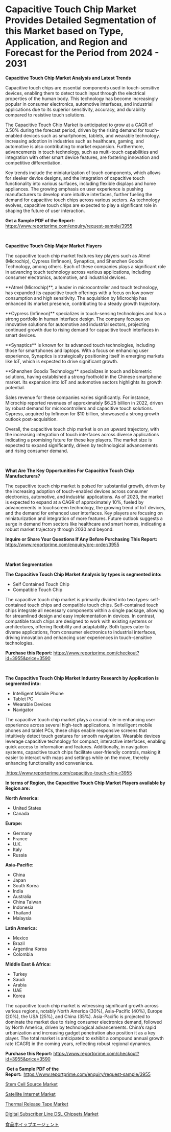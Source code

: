 <p><h1>Capacitive Touch Chip Market Provides Detailed Segmentation of this Market based on Type, Application, and Region and Forecast for the Period from 2024 - 2031</h1></p><p><strong>Capacitive Touch Chip Market Analysis and Latest Trends</strong></p>
<p><p>Capacitive touch chips are essential components used in touch-sensitive devices, enabling them to detect touch input through the electrical properties of the human body. This technology has become increasingly popular in consumer electronics, automotive interfaces, and industrial applications due to its superior sensitivity, accuracy, and durability compared to resistive touch solutions.</p><p>The Capacitive Touch Chip Market is anticipated to grow at a CAGR of 3.50% during the forecast period, driven by the rising demand for touch-enabled devices such as smartphones, tablets, and wearable technology. Increasing adoption in industries such as healthcare, gaming, and automotive is also contributing to market expansion. Furthermore, advancements in touch technology, such as multi-touch capabilities and integration with other smart device features, are fostering innovation and competitive differentiation.</p><p>Key trends include the miniaturization of touch components, which allows for sleeker device designs, and the integration of capacitive touch functionality into various surfaces, including flexible displays and home appliances. The growing emphasis on user experience is pushing manufacturers to develop more intuitive interfaces, further fueling the demand for capacitive touch chips across various sectors. As technology evolves, capacitive touch chips are expected to play a significant role in shaping the future of user interaction.</p></p>
<p><strong>Get a Sample PDF of the Report:&nbsp;</strong> <a href="https://www.reportprime.com/enquiry/request-sample/3955">https://www.reportprime.com/enquiry/request-sample/3955</a></p>
<p>&nbsp;</p>
<p><strong>Capacitive Touch Chip Major Market Players</strong></p>
<p><p>The capacitive touch chip market features key players such as Atmel (Microchip), Cypress (Infineon), Synaptics, and Shenzhen Goodix Technology, among others. Each of these companies plays a significant role in advancing touch technology across various applications, including consumer electronics, automotive, and industrial devices.</p><p>**Atmel (Microchip)**, a leader in microcontroller and touch technology, has expanded its capacitive touch offerings with a focus on low power consumption and high sensitivity. The acquisition by Microchip has enhanced its market presence, contributing to a steady growth trajectory.</p><p>**Cypress (Infineon)** specializes in touch-sensing technologies and has a strong portfolio in human interface design. The company focuses on innovative solutions for automotive and industrial sectors, projecting continued growth due to rising demand for capacitive touch interfaces in smart devices.</p><p>**Synaptics** is known for its advanced touch technologies, including those for smartphones and laptops. With a focus on enhancing user experience, Synaptics is strategically positioning itself in emerging markets like IoT, which is expected to drive significant growth. </p><p>**Shenzhen Goodix Technology** specializes in touch and biometric solutions, having established a strong foothold in the Chinese smartphone market. Its expansion into IoT and automotive sectors highlights its growth potential.</p><p>Sales revenue for these companies varies significantly. For instance, Microchip reported revenues of approximately $6.25 billion in 2022, driven by robust demand for microcontrollers and capacitive touch solutions. Cypress, acquired by Infineon for $10 billion, showcased a strong growth outlook post-acquisition.</p><p>Overall, the capacitive touch chip market is on an upward trajectory, with the increasing integration of touch interfaces across diverse applications indicating a promising future for these key players. The market size is expected to expand significantly, driven by technological advancements and rising consumer demand.</p></p>
<p>&nbsp;</p>
<p><strong>What Are The Key Opportunities For Capacitive Touch Chip Manufacturers?</strong></p>
<p><p>The capacitive touch chip market is poised for substantial growth, driven by the increasing adoption of touch-enabled devices across consumer electronics, automotive, and industrial applications. As of 2023, the market is expected to expand at a CAGR of approximately 10%, fueled by advancements in touchscreen technology, the growing trend of IoT devices, and the demand for enhanced user interfaces. Key players are focusing on miniaturization and integration of more features. Future outlook suggests a surge in demand from sectors like healthcare and smart homes, indicating a robust market trajectory through 2030 and beyond.</p></p>
<p><strong>Inquire or Share Your Questions If Any Before Purchasing This Report:</strong> <a href="https://www.reportprime.com/enquiry/pre-order/3955">https://www.reportprime.com/enquiry/pre-order/3955</a></p>
<p>&nbsp;</p>
<p><strong>Market Segmentation</strong></p>
<p><strong>The Capacitive Touch Chip Market Analysis by types is segmented into:</strong></p>
<p><ul><li>Self Contained Touch Chip</li><li>Compatible Touch Chip</li></ul></p>
<p><p>The capacitive touch chip market is primarily divided into two types: self-contained touch chips and compatible touch chips. Self-contained touch chips integrate all necessary components within a single package, allowing for streamlined design and easy implementation in devices. In contrast, compatible touch chips are designed to work with existing systems or architectures, offering flexibility and adaptability. Both types cater to diverse applications, from consumer electronics to industrial interfaces, driving innovation and enhancing user experiences in touch-sensitive technologies.</p></p>
<p><strong>Purchase this Report:&nbsp;</strong><a href="https://www.reportprime.com/checkout?id=3955&price=3590">https://www.reportprime.com/checkout?id=3955&price=3590</a></p>
<p>&nbsp;</p>
<p><strong>The Capacitive Touch Chip Market Industry Research by Application is segmented into:</strong></p>
<p><ul><li>Intelligent Mobile Phone</li><li>Tablet PC</li><li>Wearable Devices</li><li>Navigator</li></ul></p>
<p><p>The capacitive touch chip market plays a crucial role in enhancing user experience across several high-tech applications. In intelligent mobile phones and tablet PCs, these chips enable responsive screens that intuitively detect touch gestures for smooth navigation. Wearable devices leverage capacitive technology for compact, interactive interfaces, enabling quick access to information and features. Additionally, in navigation systems, capacitive touch chips facilitate user-friendly controls, making it easier to interact with maps and settings while on the move, thereby enhancing functionality and convenience.</p></p>
<p><a href="https://www.reportprime.com/capacitive-touch-chip-r3955">&nbsp;https://www.reportprime.com/capacitive-touch-chip-r3955</a></p>
<p><strong>In terms of Region, the Capacitive Touch Chip Market Players available by Region are:</strong></p>
<p>
    <p> <strong> North America: </strong>
        <ul>
            <li>United States</li>
            <li>Canada</li>
        </ul>
        </p> 
    <p> <strong> Europe: </strong>
        <ul>
            <li>Germany</li>
            <li>France</li>
            <li>U.K.</li>
            <li>Italy</li>
            <li>Russia</li>
        </ul>
        </p> 
    <p> <strong> Asia-Pacific: </strong>
        <ul>
            <li>China</li>
            <li>Japan</li>
            <li>South Korea</li>
            <li>India</li>
            <li>Australia</li>
            <li>China Taiwan</li>
            <li>Indonesia</li>
            <li>Thailand</li>
            <li>Malaysia</li>
        </ul>
        </p> 
    <p> <strong> Latin America: </strong>
        <ul>
            <li>Mexico</li>
            <li>Brazil</li>
            <li>Argentina Korea</li>
            <li>Colombia</li>
        </ul>
        </p> 
    <p> <strong> Middle East & Africa: </strong>
        <ul>
            <li>Turkey</li>
            <li>Saudi</li>
            <li>Arabia</li>
            <li>UAE</li>
            <li>Korea</li>
        </ul>
    </p>
    </p>
<p><p>The capacitive touch chip market is witnessing significant growth across various regions, notably North America (30%), Asia-Pacific (40%), Europe (20%), the USA (25%), and China (35%). Asia-Pacific is projected to dominate the market due to rising consumer electronics demand, followed by North America, driven by technological advancements. China’s rapid urbanization and increasing gadget penetration also position it as a key player. The total market is anticipated to exhibit a compound annual growth rate (CAGR) in the coming years, reflecting robust regional dynamics.</p></p>
<p><strong>Purchase this Report: </strong><a href="https://www.reportprime.com/checkout?id=3955&price=3590">https://www.reportprime.com/checkout?id=3955&price=3590</a></p>
<p>&nbsp;<strong>Get a Sample PDF of the Report:&nbsp;&nbsp;</strong><a href="https://www.reportprime.com/enquiry/request-sample/3955">https://www.reportprime.com/enquiry/request-sample/3955</a></p>
<p><strong></strong></p>
<p><p><a href="https://medium.com/@dominiclawrence92/the-global-stem-cell-source-market-identifies-drivers-restraints-opportunities-and-trends-8532717fcfac">Stem Cell Source Market</a></p><p><a href="https://www.linkedin.com/pulse/global-satellite-internet-industry-analysis-report-market-1988e?trackingId=apnxzzDFTECUefwoHbTJfQ%3D%3D">Satellite Internet Market</a></p><p><a href="https://issuu.com/reportprime-2/docs/thermal-release-tape-market-size-20_c4b25720577dcc">Thermal Release Tape Market</a></p><p><a href="https://github.com/AKSHATREPORTPRIME/Market-Research-Report-List-6/blob/main/digital-subscriber-line-dsl-chipsets-market.md">Digital Subscriber Line DSL Chipsets Market</a></p><p><a href="https://medium.com/@monserrateklfnsch/food-whipping-agent-market-%E3%81%AE%E3%82%B0%E3%83%AD%E3%83%BC%E3%83%90%E3%83%AB%E5%B8%82%E5%A0%B4%E6%A6%82%E8%A6%81%E3%81%AF-%E4%B8%96%E7%95%8C%E3%81%8A%E3%82%88%E3%81%B3%E4%B8%BB%E8%A6%81%E5%B8%82%E5%A0%B4%E3%81%AB%E3%81%8A%E3%81%91%E3%82%8B%E6%A5%AD%E7%95%8C%E3%81%AB%E5%BD%B1%E9%9F%BF%E3%82%92%E4%B8%8E%E3%81%88%E3%82%8B%E4%B8%BB%E8%A6%81%E3%81%AA%E3%83%88%E3%83%AC%E3%83%B3%E3%83%89%E3%81%AB%E3%81%A4%E3%81%84%E3%81%A6-%E7%8B%AC%E8%87%AA%E3%81%AE%E8%A6%96%E7%82%B9%E3%82%92%E6%8F%90%E4%BE%9B%E3%81%97%E3%81%BE%E3%81%99-9e3afa8f3a83">食品ホイップエージェント</a></p></p>